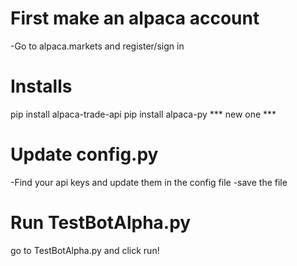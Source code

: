 # First make an alpaca account
-Go to alpaca.markets and register/sign in

# Installs
pip install alpaca-trade-api
pip install alpaca-py *** new one ***

# Update config.py 
-Find your api keys and update them in the config file
-save the file

# Run TestBotAlpha.py
go to TestBotAlpha.py and click run!